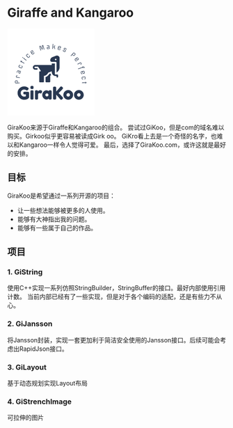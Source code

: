 # Giraffe and Kangaroo

 ![logo](img\logo.png)

GiraKoo来源于Giraffe和Kangaroo的组合。
尝试过GiKoo，但是com的域名难以购买。Girkoo似乎更容易被读成Girk oo。
GiKro看上去是一个奇怪的名字，也难以和Kangaroo一样令人觉得可爱。
最后，选择了GiraKoo.com，或许这就是最好的安排。

## 目标

GiraKoo是希望通过一系列开源的项目：

- 让一些想法能够被更多的人使用。
- 能够有大神指出我的问题。
- 能够有一些属于自己的作品。

## 项目

### 1. GiString

使用C++实现一系列仿照StringBuilder，StringBuffer的接口。最好内部使用引用计数。
当前内部已经有了一些实现，但是对于各个编码的适配，还是有些力不从心。

### 2. GiJansson

将Jansson封装，实现一套更加利于简洁安全使用的Jansson接口。后续可能会考虑出RapidJson接口。

### 3. GiLayout

基于动态规划实现Layout布局

### 4. GiStrenchImage

可拉伸的图片